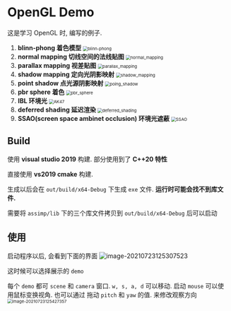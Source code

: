# OpenGL Demo

这是学习 OpenGL 时, 编写的例子.

1. **blinn-phong 着色模型**
   <img src="readme_resource/blinn-phong.png" alt="blinn-phong" style="zoom:67%;" />
2. **normal mapping 切线空间的法线贴图**
   <img src="readme_resource/normal_mapping.png" alt="normal_mapping" style="zoom:67%;" />
3. **parallax mapping 视差贴图**
   <img src="readme_resource/parallax_mapping.png" alt="parallax_mapping" style="zoom:67%;" />
4. **shadow mapping 定向光阴影映射**
   <img src="readme_resource/shadow_mapping.png" alt="shadow_mapping" style="zoom: 67%;" />
5. **point shadow 点光源阴影映射**
   <img src="readme_resource/poing_shadow.png" alt="poing_shadow" style="zoom:67%;" />
6. **pbr sphere 着色**
   <img src="readme_resource/pbr_sphere.png" alt="pbr_sphere" style="zoom:67%;" />
7. **IBL 环境光**
   <img src="readme_resource/AK47.png" alt="AK47" style="zoom:67%;" />
8. **deferred shading 延迟渲染**
   <img src="readme_resource/deferred_shading.png" alt="deferred_shading" style="zoom:67%;" />
9. **SSAO(screen space ambinet occlusion) 环境光遮蔽**
   <img src="readme_resource/SSAO.png" alt="SSAO" style="zoom:67%;" />

## Build

使用 **visual studio 2019** 构建. 部分使用到了 **C++20 特性**

直接使用 **vs2019 cmake** 构建. 

生成以后会在 `out/build/x64-Debug` 下生成 `exe` 文件. **运行时可能会找不到库文件.**

需要将 `assimp/lib` 下的三个库文件拷贝到 `out/build/x64-Debug` 后可以启动

## 使用

启动程序以后, 会看到下面的界面
![image-20210723125307523](readme_resource/select_demo.png)

这时候可以选择展示的 `demo`

每个 `demo` 都可 `scene` 和 `camera` 窗口. `w, s, a, d` 可以移动. 启动 `mouse` 可以使用鼠标变换视角.  也可以通过 拖动 `pitch` 和 `yaw` 的值. 来修改观察方向
<img src="readme_resource/camera.png" alt="image-20210723125427357" style="zoom: 67%;" />

